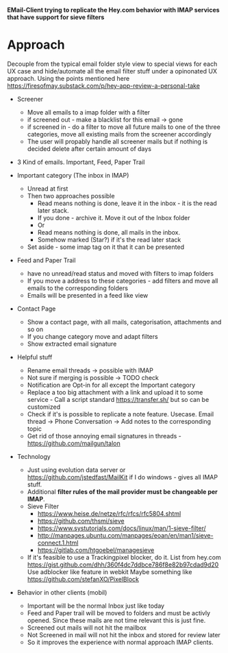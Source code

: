 **EMail-Client trying to replicate the Hey.com behavior with IMAP services that have support for sieve filters**

# Approach 

Decouple from the typical email folder style view to special views for each UX case and hide/automate all the email filter stuff under a opinonated UX approach.
Using the points mentioned here https://firesofmay.substack.com/p/hey-app-review-a-personal-take

* Screener
  * Move all emails to a imap folder with a filter
  * if screened out - make a blacklist for this email -> gone
  * if screened in - do a filter to move all future mails to one of the three categories, move all existing mails from the screener accordingly
  * The user will propably handle all screener mails but if nothing is decided delete after certain amount of days
* 3 Kind of emails. Important, Feed, Paper Trail
* Important category (The inbox in IMAP)
  * Unread at first
  * Then two approaches possible
    * Read means nothing is done, leave it in the inbox - it is the read later stack. 
    * If you done - archive it. Move it out of the Inbox folder
    * Or
    * Read means nothing is done, all mails in the inbox.
    * Somehow marked (Star?) if it's the read later stack
  * Set aside - some imap tag on it that it can be presented 
  
* Feed and Paper Trail 
  * have no unread/read status and moved with filters to imap folders
  * If you move a address to these categories - add filters and move all emails to the corresponding folders
  * Emails will be presented in a feed like view
  
* Contact Page
  * Show a contact page, with all mails, categorisation, attachments and so on
  * If you change category move and adapt filters
  * Show extracted email signature

* Helpful stuff
  * Rename email threads -> possible with IMAP
  * Not sure if merging is possible -> TODO check
  * Notification are Opt-in for all except the Important category
  * Replace a too big attachment with a link and upload it to some service - Call a script standard https://transfer.sh/ but so can be customized
  * Check if it's is possible to replicate a note feature. Usecase. Email thread -> Phone Conversation -> Add notes to the corresponding topic
  * Get rid of those annoying email signatures in threads - https://github.com/mailgun/talon

* Technology
  * Just using evolution data server or https://github.com/jstedfast/MailKit if I do windows - gives all IMAP stuff.
  * Additional **filter rules of the mail provider must be changeable per IMAP**. 
  * Sieve Filter
    * https://www.heise.de/netze/rfc/rfcs/rfc5804.shtml
    * https://github.com/thsmi/sieve
    * https://www.systutorials.com/docs/linux/man/1-sieve-filter/
    * http://manpages.ubuntu.com/manpages/eoan/en/man1/sieve-connect.1.html
    * https://gitlab.com/htgoebel/managesieve
  * If it's feasible to use a Trackingpixel blocker, do it. List from hey.com https://gist.github.com/dhh/360f4dc7ddbce786f8e82b97cdad9d20
  Use adblocker like feature in webkit
  Maybe something like https://github.com/stefanXO/PixelBlock
  
* Behavior in other clients (mobil)
  * Important will be the normal Inbox just like today
  * Feed and Paper trail will be moved to folders and must be activly opened. Since these mails are not time relevant this is just fine.
  * Screened out mails will not hit the mailbox
  * Not Screened in mail will not hit the inbox and stored for review later
  * So it improves the experience with normal approach IMAP clients.
